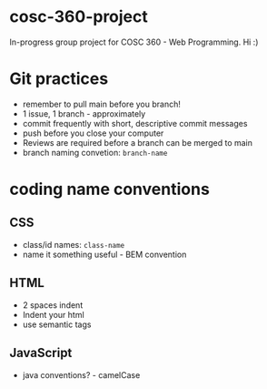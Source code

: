 # cosc-360-project
In-progress group project for COSC 360 - Web Programming. 
Hi :)

# Git practices
- remember to pull main before you branch!
- 1 issue, 1 branch - approximately
- commit frequently with short, descriptive commit messages
- push before you close your computer
- Reviews are required before a branch can be merged to main
- branch naming convetion: `branch-name`

# coding name conventions
## CSS
- class/id names: `class-name`
- name it something useful - BEM convention

## HTML
- 2 spaces indent
- Indent your html
- use semantic tags

## JavaScript
- java conventions? - camelCase
